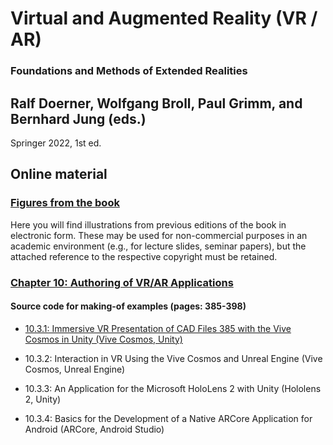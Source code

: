 # Virtual and Augmented Reality (VR / AR)
### Foundations and Methods of Extended Realities
## Ralf Doerner, Wolfgang Broll, Paul Grimm, and Bernhard Jung (eds.)
Springer 2022, 1st ed.

## Online material 
### [Figures from the book](https://github.com/vr-ar-book/vr-ar-book/tree/main/Figures "Figures")
Here you will find illustrations from previous editions of the book in electronic form. These may be used for non-commercial purposes in an academic environment (e.g., for lecture slides, seminar papers), but the attached reference to the respective copyright must be retained.

### [Chapter 10: Authoring of VR/AR Applications](https://github.com/vr-ar-book/vr-ar-book/tree/main/Chapter%2010%20 "Chapter 10")
#### Source code for making-of examples (pages: 385-398)

-  [10.3.1: Immersive VR Presentation of CAD Files 385 with the Vive Cosmos in Unity (Vive Cosmos, Unity)](https://github.com/vr-ar-book/vr-ar-book/tree/main/Chapter%2010%20/10.3.1)

- 10.3.2: Interaction in VR Using the Vive Cosmos and Unreal Engine (Vive Cosmos, Unreal Engine)

- 10.3.3: An Application for the Microsoft HoloLens 2 with Unity (Hololens 2, Unity)

- 10.3.4: Basics for the Development of a Native ARCore Application for Android (ARCore, Android Studio)
